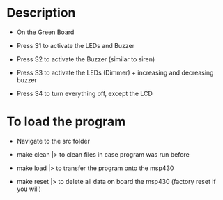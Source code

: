 # Description

  * On the Green Board

  - Press S1 to activate the LEDs and Buzzer

  - Press S2 to activate the Buzzer (similar to siren)

  - Press S3 to activate the LEDs (Dimmer) + increasing and decreasing buzzer

  - Press S4 to turn everything off, except the LCD

# To load the program

  * Navigate to the src folder

  - make clean |>  to clean files in case program was run before

  - make load  |>  to transfer the program onto the msp430

  - make reset |>  to delete all data on board the msp430 (factory reset if you will)
